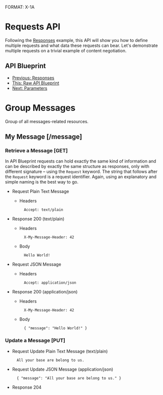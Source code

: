 FORMAT: X-1A

# Requests API
Following the [Responses](5.%20Responses.md) example, this API will show you how to define multiple requests and what data these requests can bear. Let's demonstrate multiple requests on a trivial example of content negotiation.

## API Blueprint
+ [Previous: Responses](5.%20Responses.md)
+ [This: Raw API Blueprint](https://raw.github.com/apiaryio/api-blueprint/master/examples/6.%20Requests.md)
+ [Next: Parameters](7.%20Parameters.md)

# Group Messages
Group of all messages-related resources.

## My Message [/message]

### Retrieve a Message [GET]
In API Blueprint requests can hold exactly the same kind of information and can be described by exactly the same structure as responses, only with different signature – using the `Request` keyword. The string that follows after the `Request` keyword is a request identifier. Again, using an explanatory and simple naming is the best way to go. 

+ Request Plain Text Message
    
    + Headers

            Accept: text/plain

+ Response 200 (text/plain)

    + Headers

            X-My-Message-Header: 42

    + Body

            Hello World!

+ Request JSON Message
    
    + Headers

            Accept: application/json

+ Response 200 (application/json)

    + Headers

            X-My-Message-Header: 42

    + Body

            { "message": "Hello World!" }      

### Update a Message [PUT]

+ Request Update Plain Text Message (text/plain)

        All your base are belong to us.

+ Request Update JSON Message (application/json)

        { "message": "All your base are belong to us." }

+ Response 204
